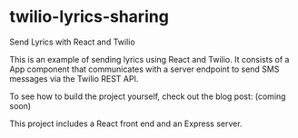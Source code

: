 # twilio-lyrics-sharing
Send Lyrics with React and Twilio


This is an example of sending lyrics using React and Twilio. It consists of a App component that communicates with a server endpoint to send SMS messages via the Twilio REST API.

To see how to build the project yourself, check out the blog post: (coming soon)

This project includes a React front end and an Express server.

